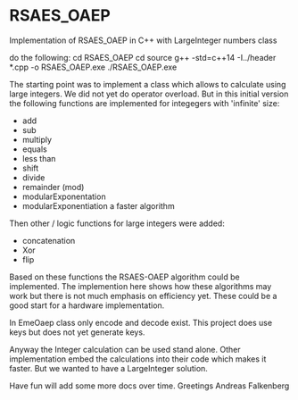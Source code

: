 # RSAES_OAEP
Implementation of RSAES_OAEP in C++ with LargeInteger numbers class


do the following:
cd RSAES_OAEP
cd source
g++ -std=c++14 -I../header *.cpp -o RSAES_OAEP.exe
./RSAES_OAEP.exe


The starting point was to implement a class which allows to calculate using large integers. 
We did not yet do operator overload. But in this initial version the following functions are implemented 
for integegers with 'infinite' size: 

- add
- sub
- multiply
- equals
- less than
- shift
- divide
- remainder (mod)
- modularExponentation
- modularExponentiation a faster algorithm 

Then other / logic functions for large integers were added: 
- concatenation 
- Xor 
- flip 

Based on these functions the RSAES-OAEP algorithm could be implemented. 
The implemention here shows how these algorithms may work but there is not much emphasis 
on efficiency yet. These could be a good start for a hardware implementation. 

In EmeOaep class only encode and decode exist. This project does use keys but does not 
yet generate keys. 

Anyway the Integer calculation can be used stand alone. Other implementation embed the calculations 
into their code which makes it faster. But we wanted to have a LargeInteger solution. 

Have fun will add some more docs over time. 
Greetings 
 Andreas Falkenberg
 
